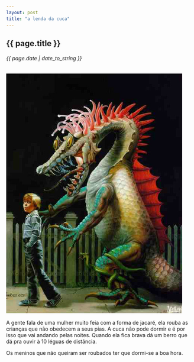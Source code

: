 ```yaml
---
layout: post
title: "a lenda da cuca"
---
```


## {{ page.title }}
###### {{ page.date | date_to_string }}

**[![](/assets/img/74.jpg)](/assets/img/74.jpg)**

A gente fala de uma mulher muito feia com a forma de jacaré, ela rouba as crianças que não obedecem a seus pias. A cuca não pode dormir e é por isso que vai andando pelas noites. Quando ela fica brava dá um berro que dá pra ouvir à 10 léguas de distância.

Os meninos que não queiram ser roubados ter que dormi-se a boa hora.   
